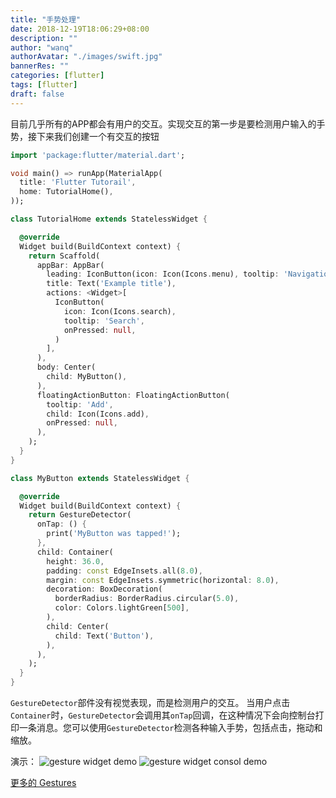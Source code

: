 ```yaml
---
title: "手势处理"
date: 2018-12-19T18:06:29+08:00
description: ""
author: "wanq"
authorAvatar: "./images/swift.jpg"
bannerRes: ""
categories: [flutter]
tags: [flutter]
draft: false
---
```

目前几乎所有的APP都会有用户的交互。实现交互的第一步是要检测用户输入的手势，接下来我们创建一个有交互的按钮
<!--more-->
```dart
import 'package:flutter/material.dart';

void main() => runApp(MaterialApp(
  title: 'Flutter Tutorail',
  home: TutorialHome(),
));

class TutorialHome extends StatelessWidget {

  @override
  Widget build(BuildContext context) {
    return Scaffold(
      appBar: AppBar(
        leading: IconButton(icon: Icon(Icons.menu), tooltip: 'Navigation menu', onPressed: null),
        title: Text('Example title'),
        actions: <Widget>[
          IconButton(
            icon: Icon(Icons.search),
            tooltip: 'Search',
            onPressed: null,
          )
        ],
      ),
      body: Center(
        child: MyButton(),
      ),
      floatingActionButton: FloatingActionButton(
        tooltip: 'Add',
        child: Icon(Icons.add),
        onPressed: null,
      ),
    );
  }
}

class MyButton extends StatelessWidget {

  @override
  Widget build(BuildContext context) {
    return GestureDetector(
      onTap: () {
        print('MyButton was tapped!');
      },
      child: Container(
        height: 36.0,
        padding: const EdgeInsets.all(8.0),
        margin: const EdgeInsets.symmetric(horizontal: 8.0),
        decoration: BoxDecoration(
          borderRadius: BorderRadius.circular(5.0),
          color: Colors.lightGreen[500],
        ),
        child: Center(
          child: Text('Button'),
        ),
      ),
    );
  }
}
```

`GestureDetector`部件没有视觉表现，而是检测用户的交互。
当用户点击`Container`时，`GestureDetector`会调用其`onTap`回调，在这种情况下会向控制台打印一条消息。您可以使用`GestureDetector`检测各种输入手势，包括点击，拖动和缩放。

演示：
![gesture widget demo](/post/flutter/QQ20181219-181901@2x.png)
![gesture widget consol demo](/post/flutter/QQ20181219-181918@2x.png)


[更多的 Gestures](https://flutter.io/docs/development/ui/advanced/gestures)



